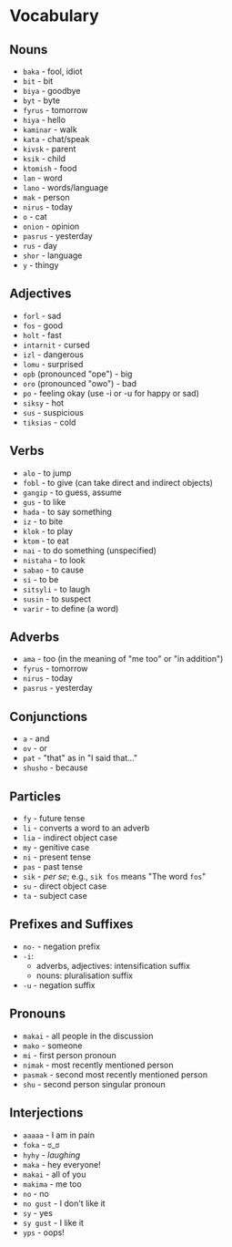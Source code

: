 # Vocabulary

## Nouns
- `baka` - fool, idiot
- `bit` - bit
- `biya` - goodbye
- `byt` - byte
- `fyrus` - tomorrow
- `hiya` - hello
- `kaminar` - walk
- `kata` - chat/speak
- `kivsk` - parent
- `ksik` - child
- `ktomish` - food
- `lan` - word
- `lano` - words/language
- `mak` - person
- `nirus` - today
- `o` - cat
- `onion` - opinion
- `pasrus` - yesterday
- `rus` - day
- `shor` - language
- `y` - thingy

## Adjectives
- `forl` - sad
- `fos` - good
- `holt` - fast
- `intarnit` - cursed
- `izl` - dangerous
- `lomu` - surprised
- `opb` (pronounced "ope") - big
- `oro` (pronounced "owo") - bad
- `po` - feeling okay (use -i or -u for happy or sad)
- `siksy` - hot
- `sus` - suspicious
- `tiksias` - cold

## Verbs
- `alo` - to jump
- `fobl` - to give (can take direct and indirect objects)
- `gangip` - to guess, assume
- `gus` - to like
- `hada` - to say something
- `iz` - to bite
- `klok` - to play
- `ktom` - to eat
- `nai` - to do something (unspecified)
- `nistaha` - to look
- `sabao` - to cause
- `si` - to be
- `sitsyli` - to laugh
- `susin` - to suspect
- `varir` - to define (a word)

## Adverbs
- `ama` - too (in the meaning of "me too" or "in addition")
- `fyrus` - tomorrow
- `nirus` - today
- `pasrus` - yesterday

## Conjunctions
- `a` - and
- `ov` - or
- `pat` - "that" as in "I said that..."
- `shusho` - because

## Particles
- `fy` - future tense
- `li` - converts a word to an adverb
- `lia` - indirect object case
- `my` - genitive case
- `ni` - present tense
- `pas` - past tense
- `sik` - *per se*; e.g., `sik fos` means "The word `fos`"
- `su` - direct object case
- `ta` - subject case

## Prefixes and Suffixes
- `no-` - negation prefix
- `-i`:
    - adverbs, adjectives: intensification suffix
    - nouns: pluralisation suffix
- `-u` - negation suffix

## Pronouns
- `makai` - all people in the discussion
- `mako` - someone
- `mi` - first person pronoun
- `nimak` - most recently mentioned person
- `pasmak` - second most recently mentioned person
- `shu` - second person singular pronoun

## Interjections
- `aaaaa` - I am in pain
- `foka` - ಠ_ಠ
- `hyhy` - *laughing*
- `maka` - hey everyone!
- `makai` - all of you
- `makima` - me too
- `no` - no
- `no gust` - I don't like it
- `sy` - yes
- `sy gust` - I like it
- `yps` - oops!
